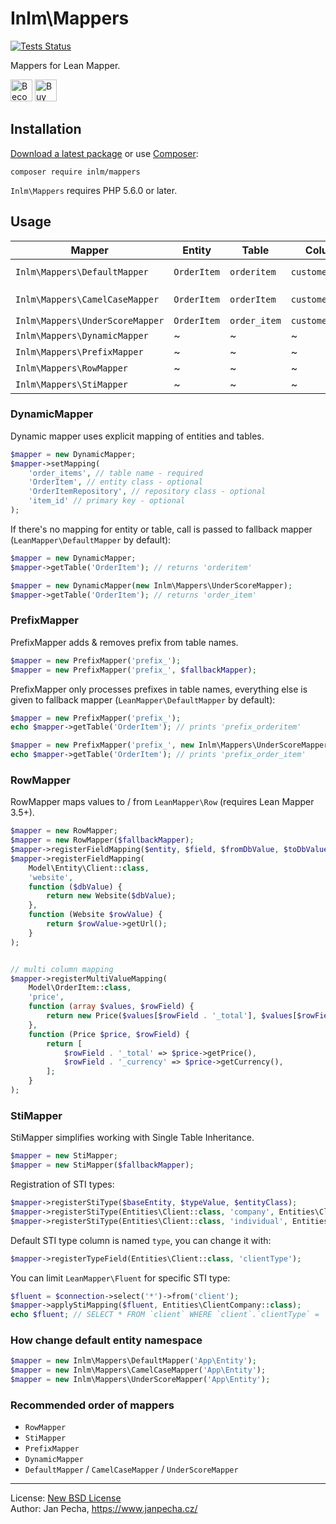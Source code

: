 
# Inlm\Mappers

[![Tests Status](https://github.com/inlm/mappers/workflows/Tests/badge.svg)](https://github.com/inlm/mappers/actions)

Mappers for Lean Mapper.

<a href="https://www.patreon.com/bePatron?u=9680759"><img src="https://c5.patreon.com/external/logo/become_a_patron_button.png" alt="Become a Patron!" height="35"></a>
<a href="https://www.paypal.me/janpecha/1eur"><img src="https://buymecoffee.intm.org/img/button-paypal-white.png" alt="Buy me a coffee" height="35"></a>


Installation
------------

[Download a latest package](https://github.com/inlm/mappers/releases) or use [Composer](http://getcomposer.org/):

```
composer require inlm/mappers
```

`Inlm\Mappers` requires PHP 5.6.0 or later.


## Usage

| Mapper                          | Entity      | Table        |  Column         | Note
|---------------------------------|-------------|--------------|-----------------|------------------
| `Inlm\Mappers\DefaultMapper`    | `OrderItem` | `orderitem`  | `customerName`  | *only extends `LeanMapper\DefaultMapper`*
| `Inlm\Mappers\CamelCaseMapper`  | `OrderItem` | `orderItem`  | `customerName`  | There is [issue](https://dev.mysql.com/doc/refman/5.5/en/identifier-case-sensitivity.html) for MySQL on OS Windows.
| `Inlm\Mappers\UnderScoreMapper` | `OrderItem` | `order_item` | `customer_name` |
| `Inlm\Mappers\DynamicMapper`    | ~           | ~            | ~               | See below.
| `Inlm\Mappers\PrefixMapper`     | ~           | ~            | ~               | See below.
| `Inlm\Mappers\RowMapper`        | ~           | ~            | ~               | See below.
| `Inlm\Mappers\StiMapper`        | ~           | ~            | ~               | See below.


### DynamicMapper

Dynamic mapper uses explicit mapping of entities and tables.

``` php
$mapper = new DynamicMapper;
$mapper->setMapping(
	'order_items', // table name - required
	'OrderItem', // entity class - optional
	'OrderItemRepository', // repository class - optional
	'item_id' // primary key - optional
);
```

If there's no mapping for entity or table, call is passed to fallback mapper (`LeanMapper\DefaultMapper` by default):

``` php
$mapper = new DynamicMapper;
$mapper->getTable('OrderItem'); // returns 'orderitem'

$mapper = new DynamicMapper(new Inlm\Mappers\UnderScoreMapper);
$mapper->getTable('OrderItem'); // returns 'order_item'
```


### PrefixMapper

PrefixMapper adds & removes prefix from table names.

``` php
$mapper = new PrefixMapper('prefix_');
$mapper = new PrefixMapper('prefix_', $fallbackMapper);
```

PrefixMapper only processes prefixes in table names, everything else is given to fallback mapper (`LeanMapper\DefaultMapper` by default):

``` php
$mapper = new PrefixMapper('prefix_');
echo $mapper->getTable('OrderItem'); // prints 'prefix_orderitem'

$mapper = new PrefixMapper('prefix_', new Inlm\Mappers\UnderScoreMapper);
echo $mapper->getTable('OrderItem'); // prints 'prefix_order_item'
```


### RowMapper

RowMapper maps values to / from `LeanMapper\Row` (requires Lean Mapper 3.5+).

``` php
$mapper = new RowMapper;
$mapper = new RowMapper($fallbackMapper);
$mapper->registerFieldMapping($entity, $field, $fromDbValue, $toDbValue);
$mapper->registerFieldMapping(
	Model\Entity\Client::class,
	'website',
	function ($dbValue) {
		return new Website($dbValue);
	},
	function (Website $rowValue) {
		return $rowValue->getUrl();
	}
);


// multi column mapping
$mapper->registerMultiValueMapping(
	Model\OrderItem::class,
	'price',
	function (array $values, $rowField) {
		return new Price($values[$rowField . '_total'], $values[$rowField . '_currency']);
	},
	function (Price $price, $rowField) {
		return [
			$rowField . '_total' => $price->getPrice(),
			$rowField . '_currency' => $price->getCurrency(),
		];
	}
);
```


### StiMapper

StiMapper simplifies working with Single Table Inheritance.

``` php
$mapper = new StiMapper;
$mapper = new StiMapper($fallbackMapper);
```

Registration of STI types:

``` php
$mapper->registerStiType($baseEntity, $typeValue, $entityClass);
$mapper->registerStiType(Entities\Client::class, 'company', Entities\ClientCompany::class);
$mapper->registerStiType(Entities\Client::class, 'individual', Entities\ClientIndividual::class);
```

Default STI type column is named `type`, you can change it with:

``` php
$mapper->registerTypeField(Entities\Client::class, 'clientType');
```

You can limit `LeanMapper\Fluent` for specific STI type:

``` php
$fluent = $connection->select('*')->from('client');
$mapper->applyStiMapping($fluent, Entities\ClientCompany::class);
echo $fluent; // SELECT * FROM `client` WHERE `client`.`clientType` = 'company'
```

### How change default entity namespace

``` php
$mapper = new Inlm\Mappers\DefaultMapper('App\Entity');
$mapper = new Inlm\Mappers\CamelCaseMapper('App\Entity');
$mapper = new Inlm\Mappers\UnderScoreMapper('App\Entity');
```


### Recommended order of mappers

* `RowMapper`
* `StiMapper`
* `PrefixMapper`
* `DynamicMapper`
* `DefaultMapper` / `CamelCaseMapper` / `UnderScoreMapper`


------------------------------

License: [New BSD License](license.md)
<br>Author: Jan Pecha, https://www.janpecha.cz/
